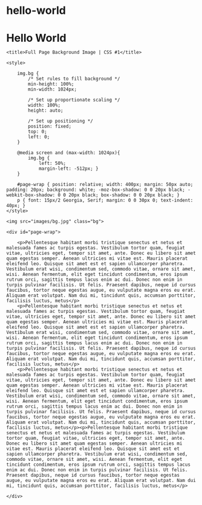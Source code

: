 # hello-world
<h1>Hello World</h1>

<head>
	<meta charset="utf-8">
	
	<title>Full Page Background Image | CSS #1</title>
	
	<style>
		
		img.bg {
			/* Set rules to fill background */
			min-height: 100%;
			min-width: 1024px;
			
			/* Set up proportionate scaling */
			width: 100%;
			height: auto;
			
			/* Set up positioning */
			position: fixed;
			top: 0;
			left: 0;
		}
		
		@media screen and (max-width: 1024px){
			img.bg {
				left: 50%;
				margin-left: -512px; }
		}
		
		#page-wrap { position: relative; width: 400px; margin: 50px auto; padding: 20px; background: white; -moz-box-shadow: 0 0 20px black; -webkit-box-shadow: 0 0 20px black; box-shadow: 0 0 20px black; }
		p { font: 15px/2 Georgia, Serif; margin: 0 0 30px 0; text-indent: 40px; }
	</style>
</head>

<body>

	<img src="images/bg.jpg" class="bg">
	
	<div id="page-wrap">
	
		<p>Pellentesque habitant morbi tristique senectus et netus et malesuada fames ac turpis egestas. Vestibulum tortor quam, feugiat vitae, ultricies eget, tempor sit amet, ante. Donec eu libero sit amet quam egestas semper. Aenean ultricies mi vitae est. Mauris placerat eleifend leo. Quisque sit amet est et sapien ullamcorper pharetra. Vestibulum erat wisi, condimentum sed, commodo vitae, ornare sit amet, wisi. Aenean fermentum, elit eget tincidunt condimentum, eros ipsum rutrum orci, sagittis tempus lacus enim ac dui. Donec non enim in turpis pulvinar facilisis. Ut felis. Praesent dapibus, neque id cursus faucibus, tortor neque egestas augue, eu vulputate magna eros eu erat. Aliquam erat volutpat. Nam dui mi, tincidunt quis, accumsan porttitor, facilisis luctus, metus</p> 
		<p>Pellentesque habitant morbi tristique senectus et netus et malesuada fames ac turpis egestas. Vestibulum tortor quam, feugiat vitae, ultricies eget, tempor sit amet, ante. Donec eu libero sit amet quam egestas semper. Aenean ultricies mi vitae est. Mauris placerat eleifend leo. Quisque sit amet est et sapien ullamcorper pharetra. Vestibulum erat wisi, condimentum sed, commodo vitae, ornare sit amet, wisi. Aenean fermentum, elit eget tincidunt condimentum, eros ipsum rutrum orci, sagittis tempus lacus enim ac dui. Donec non enim in turpis pulvinar facilisis. Ut felis. Praesent dapibus, neque id cursus faucibus, tortor neque egestas augue, eu vulputate magna eros eu erat. Aliquam erat volutpat. Nam dui mi, tincidunt quis, accumsan porttitor, facilisis luctus, metus</p> 
		<p>Pellentesque habitant morbi tristique senectus et netus et malesuada fames ac turpis egestas. Vestibulum tortor quam, feugiat vitae, ultricies eget, tempor sit amet, ante. Donec eu libero sit amet quam egestas semper. Aenean ultricies mi vitae est. Mauris placerat eleifend leo. Quisque sit amet est et sapien ullamcorper pharetra. Vestibulum erat wisi, condimentum sed, commodo vitae, ornare sit amet, wisi. Aenean fermentum, elit eget tincidunt condimentum, eros ipsum rutrum orci, sagittis tempus lacus enim ac dui. Donec non enim in turpis pulvinar facilisis. Ut felis. Praesent dapibus, neque id cursus faucibus, tortor neque egestas augue, eu vulputate magna eros eu erat. Aliquam erat volutpat. Nam dui mi, tincidunt quis, accumsan porttitor, facilisis luctus, metus</p><p>Pellentesque habitant morbi tristique senectus et netus et malesuada fames ac turpis egestas. Vestibulum tortor quam, feugiat vitae, ultricies eget, tempor sit amet, ante. Donec eu libero sit amet quam egestas semper. Aenean ultricies mi vitae est. Mauris placerat eleifend leo. Quisque sit amet est et sapien ullamcorper pharetra. Vestibulum erat wisi, condimentum sed, commodo vitae, ornare sit amet, wisi. Aenean fermentum, elit eget tincidunt condimentum, eros ipsum rutrum orci, sagittis tempus lacus enim ac dui. Donec non enim in turpis pulvinar facilisis. Ut felis. Praesent dapibus, neque id cursus faucibus, tortor neque egestas augue, eu vulputate magna eros eu erat. Aliquam erat volutpat. Nam dui mi, tincidunt quis, accumsan porttitor, facilisis luctus, metus</p> 
	
	</div>
	
 <style type="text/css" style="display: none !important;">
	* {
		margin: 0;
		padding: 0;
	}
	body {
		overflow-x: hidden;
	}
	#demo-top-bar {
		text-align: left;
		background: #222;
		position: relative;
		zoom: 1;
		width: 100% !important;
		z-index: 6000;
		padding: 20px 0 20px;
	}
	#demo-bar-inside {
		width: 960px;
		margin: 0 auto;
		position: relative;
		overflow: hidden;
	}
	#demo-bar-buttons {
		padding-top: 10px;
		float: right;
	}
	#demo-bar-buttons a {
		font-size: 12px;
		margin-left: 20px;
		color: white;
		margin: 2px 0;
		text-decoration: none;
		font: 14px "Lucida Grande", Sans-Serif !important;
	}
	#demo-bar-buttons a:hover,
	#demo-bar-buttons a:focus {
		text-decoration: underline;
	}
	#demo-bar-badge {
		display: inline-block;
		width: 302px;
		padding: 0 !important;
		margin: 0 !important;
		background-color: transparent !important;
	}
	#demo-bar-badge a {
		display: block;
		width: 100%;
		height: 38px;
		border-radius: 0;
		bottom: auto;
		margin: 0;
		background: url(/images/examples-logo.png) no-repeat;
		background-size: 100%;
		overflow: hidden;
		text-indent: -9999px;
	}
	#demo-bar-badge:before, #demo-bar-badge:after {
		display: none !important;
	}
</style>
</body>
